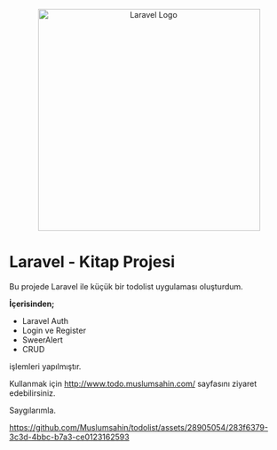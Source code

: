 <p align="center"><a href="https://laravel.com" target="_blank"><img src="https://raw.githubusercontent.com/laravel/art/master/logo-lockup/5%20SVG/2%20CMYK/1%20Full%20Color/laravel-logolockup-cmyk-red.svg" width="400" alt="Laravel Logo"></a></p>

# Laravel - Kitap Projesi

Bu projede Laravel ile küçük bir todolist uygulaması oluşturdum.


**İçerisinden;**
- Laravel Auth
- Login ve Register 
- SweerAlert
- CRUD


işlemleri yapılmıştır.

Kullanmak için http://www.todo.muslumsahin.com/ sayfasını ziyaret edebilirsiniz.

Saygılarımla.




https://github.com/Muslumsahin/todolist/assets/28905054/283f6379-3c3d-4bbc-b7a3-ce0123162593

